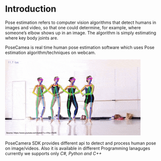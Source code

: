 # Introduction

Pose estimation refers to computer vision algorithms that detect humans in images and video, so that one could determine, for example, where someone’s elbow shows up in an image. The algorithm is simply estimating where key body joints are.

PoseCamea is real time human pose estimation software which uses Pose estimation algorithm/techniques on webcam.

![logo](_media/body-tracking.gif)

PoseCamera SDK provides different api to detect and process human pose on image/videos. Also it is available in different Programming lanaguges currently we supports only *C#, Python and C++*
